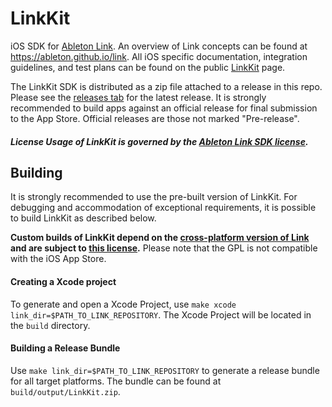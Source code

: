# LinkKit

iOS SDK for [Ableton Link](https://ableton.com/link). An overview of Link concepts can be found at https://ableton.github.io/link. All iOS specific documentation, integration guidelines, and test plans can be found on the public [LinkKit](https://ableton.github.io/linkkit) page.

The LinkKit SDK is distributed as a zip file attached to a release in this repo. Please see the [releases tab](https://github.com/Ableton/LinkKit/releases) for the latest release. It is strongly recommended to build apps against an official release for final submission to the App Store. Official releases are those not marked "Pre-release".

##### License Usage of LinkKit is governed by the [Ableton Link SDK license](LICENSE.md).

## Building
It is strongly recommended to use the pre-built version of LinkKit. For debugging and accommodation of exceptional requirements, it is possible to build LinkKit as described below.

**Custom builds of LinkKit depend on the [cross-platform version of Link](https://github.com/ableton/link) and are subject to [this license](https://github.com/Ableton/link/blob/master/LICENSE.md).**
Please note that the GPL is not compatible with the iOS App Store.

#### Creating a Xcode project

To generate and open a Xcode Project, use `make xcode link_dir=$PATH_TO_LINK_REPOSITORY`.
The Xcode Project will be located in the `build` directory.

#### Building a Release Bundle

Use `make link_dir=$PATH_TO_LINK_REPOSITORY` to generate a release bundle for all target platforms.
The bundle can be found at `build/output/LinkKit.zip`.
